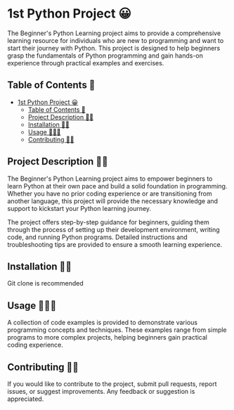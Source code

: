 # 1st Python Project 😀

The Beginner's Python Learning project aims to provide a comprehensive learning resource for individuals who are new to programming and want to start their journey with Python. This project is designed to help beginners grasp the fundamentals of Python programming and gain hands-on experience through practical examples and exercises.

## Table of Contents 🧠
- [1st Python Project 😀](#1st-python-project-)
  - [Table of Contents 🧠](#table-of-contents-)
  - [Project Description 🕵️‍♀️](#project-description-️️)
  - [Installation 👨‍💻](#installation-)
  - [Usage 🧑🏻‍💼](#usage-)
  - [Contributing ✊🏻](#contributing-)

## Project Description 🕵️‍♀️

The Beginner's Python Learning project aims to empower beginners to learn Python at their own pace and build a solid foundation in programming. Whether you have no prior coding experience or are transitioning from another language, this project will provide the necessary knowledge and support to kickstart your Python learning journey. 

The project offers step-by-step guidance for beginners, guiding them through the process of setting up their development environment, writing code, and running Python programs. Detailed instructions and troubleshooting tips are provided to ensure a smooth learning experience.

## Installation 👨‍💻

Git clone is recommended

## Usage 🧑🏻‍💼

A collection of code examples is provided to demonstrate various programming concepts and techniques. These examples range from simple programs to more complex projects, helping beginners gain practical coding experience.

## Contributing ✊🏻

If you would like to contribute to the project, submit pull requests, report issues, or suggest improvements. Any feedback or suggestion is appreciated.
